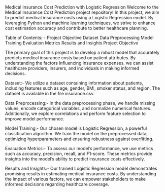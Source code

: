 Medical Insurance Cost Prediction with Logistic Regression
Welcome to the Medical Insurance Cost Prediction project repository! In this project, we aim to predict medical insurance costs using a Logistic Regression model. By leveraging Python and machine learning techniques, we strive to enhance cost estimation accuracy and contribute to better healthcare planning.

Table of Contents: -
  Project Objective
  Dataset
  Data Preprocessing
  Model Training
  Evaluation Metrics
  Results and Insights
  Project Objective

The primary goal of this project is to develop a robust model that accurately predicts medical insurance costs based on patient attributes. By understanding the factors influencing insurance expenses, we can assist healthcare providers, insurers, and individuals in making informed decisions.

Dataset:-
  We utilize a dataset containing information about patients, including features such as age, gender, BMI, smoker status, and region. The dataset is available in the file insurance.csv.

Data Preprocessing:-
  In the data preprocessing phase, we handle missing values, encode categorical variables, and normalize numerical features. Additionally, we explore correlations and perform feature selection to improve model performance.

Model Training:-
  Our chosen model is Logistic Regression, a powerful classification algorithm. We train the model on the preprocessed data, optimizing hyperparameters and ensuring robustness against overfitting.

Evaluation Metrics:-
  To assess our model’s performance, we use metrics such as accuracy, precision, recall, and F1-score. These metrics provide insights into the model’s ability to predict insurance costs effectively.

Results and Insights:-
  Our trained Logistic Regression model demonstrates promising results in estimating medical insurance costs. By understanding the impact of various factors, we can empower stakeholders to make informed decisions regarding healthcare coverage.
